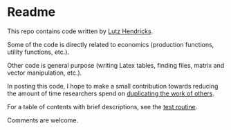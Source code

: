 # Readme #

This repo contains code written by [Lutz Hendricks](www.lhendricks.org).

Some of the code is directly related to economics (production functions, utility functions, etc.).

Other code is general purpose (writing Latex tables, finding files, matrix and vector manipulation, etc.).

In posting this code, I hope to make a small contribution towards reducing the amount of time researchers spend on [duplicating the work of others](www.lhendricks.org/duplication.html).

For a table of contents with brief descriptions, see the [test routine](test_allLH.m).

Comments are welcome.